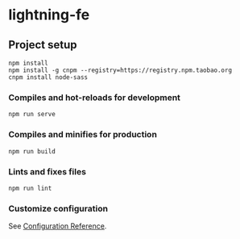# lightning-fe 

## Project setup
```
npm install
npm install -g cnpm --registry=https://registry.npm.taobao.org
cnpm install node-sass
```

### Compiles and hot-reloads for development
```
npm run serve
```

### Compiles and minifies for production
```
npm run build
```

### Lints and fixes files
```
npm run lint
```

### Customize configuration
See [Configuration Reference](https://cli.vuejs.org/config/).
